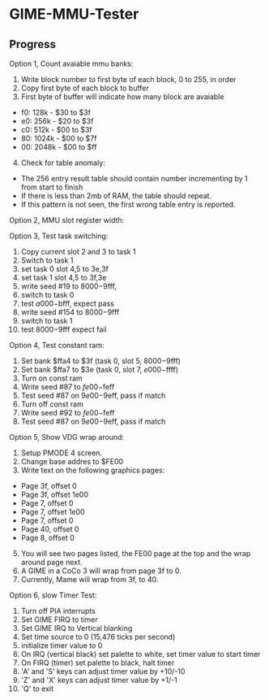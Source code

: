 # GIME-MMU-Tester

## Progress

Option 1, Count avaiable mmu banks:
1. Write block number to first byte of each block, 0 to 255, in order
2. Copy first byte of each block to buffer
3. First byte of buffer will indicate how many block are avaiable
 - f0:  128k - $30 to $3f
 - e0:  256k - $20 to $3f
 - c0:  512k - $00 to $3f
 - 80: 1024k - $00 to $7f
 - 00: 2048k - $00 to $ff
4. Check for table anomaly:
 - The 256 entry result table should contain number incrementing by 1 from start to finish
 - If there is less than 2mb of RAM, the table should repeat.
 - If this pattern is not seen, the first wrong table entry is reported.
 
Option 2, MMU slot register width:

Option 3, Test task switching:
1. Copy current slot 2 and 3 to task 1
2. Switch to task 1
3. set task 0 slot 4,5 to 3e,3f
4. set task 1 slot 4,5 to 3f,3e
5. write seed #19 to $8000-$9fff,
6. switch to task 0
7. test $a000-$bfff, expect pass
8. write seed #154 to $8000-$9fff
9. switch to task 1
10. test $8000-$9fff expect fail

Option 4, Test constant ram:
1. Set bank $ffa4 to $3f (task 0, slot 5, $8000-$9fff)
2. Set bank $ffa7 to $3e (task 0, slot 7, $e000-$ffff)
3. Turn on const ram
4. Write seed #87 to $fe00-$feff
5. Test seed #87 on $9e00-$9eff, pass if match
6. Turn off const ram
7. Write seed #92 to $fe00-$feff
8. Test seed #87 on $9e00-$9eff, pass if match

Option 5, Show VDG wrap around:
1. Setup PMODE 4 screen.
2. Change base addres to $FE00
3. Write text on the following graphics pages:
 - Page 3f, offset 0
 - Page 3f, offset 1e00
 - Page 7, offset 0
 - Page 7, offset 1e00
 - Page 7, offset 0
 - Page 40, offset 0
 - Page 8, offset 0
5. You will see two pages listed, the FE00 page at the top and the wrap around page next.
6. A GIME in a CoCo 3 will wrap from page 3f to 0.
7. Currently, Mame will wrap from 3f, to 40.

Option 6, slow Timer Test:
1. Turn off PIA interrupts
2. Set GIME FIRQ to timer
3. Set GIME IRQ to Vertical blanking
4. Set time source to 0 (15,476 ticks per second)
5. initialize timer value to 0
6. On IRQ (vertical black) set palette to white, set timer value to start timer
7. On FIRQ (timer) set palette to black, halt timer
8. 'A' and 'S' keys can adjust timer value by +10/-10
9. 'Z' and 'X' keys can adjust timer value by +1/-1
10. 'Q' to exit
